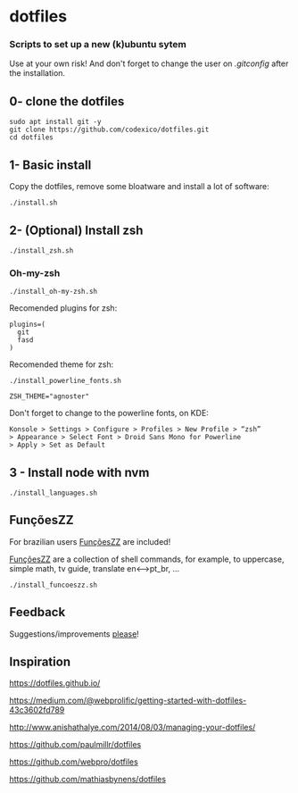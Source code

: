 # dotfiles

### Scripts to set up a new (k)ubuntu sytem

Use at your own risk! And don't forget to change the user on _.gitconfig_ after the installation.

## 0- clone the dotfiles

```
sudo apt install git -y
git clone https://github.com/codexico/dotfiles.git
cd dotfiles
```

## 1- Basic install

Copy the dotfiles, remove some bloatware and install a lot of software:

```
./install.sh
```

## 2- (Optional) Install zsh

```
./install_zsh.sh
```

### Oh-my-zsh

```
./install_oh-my-zsh.sh
```

Recomended plugins for zsh:

```
plugins=(
  git
  fasd
)
```

Recomended theme for zsh:

```
./install_powerline_fonts.sh
```

```
ZSH_THEME="agnoster"
```

Don't forget to change to the powerline fonts, on KDE:

    Konsole > Settings > Configure > Profiles > New Profile > “zsh”
    > Appearance > Select Font > Droid Sans Mono for Powerline
    > Apply > Set as Default

## 3 - Install node with nvm

```
./install_languages.sh
```

## FunçõesZZ

For brazilian users [FunçõesZZ](https://github.com/funcoeszz/funcoeszz) are included!

[FunçõesZZ](https://github.com/funcoeszz/funcoeszz) are a collection of shell commands, for example, to uppercase, simple math, tv guide, translate en<-->pt_br, ...

```
./install_funcoeszz.sh
```

## Feedback

Suggestions/improvements [please](https://github.com/codexico/dotfiles/issues)!

## Inspiration

https://dotfiles.github.io/

https://medium.com/@webprolific/getting-started-with-dotfiles-43c3602fd789

http://www.anishathalye.com/2014/08/03/managing-your-dotfiles/

https://github.com/paulmillr/dotfiles

https://github.com/webpro/dotfiles

https://github.com/mathiasbynens/dotfiles
